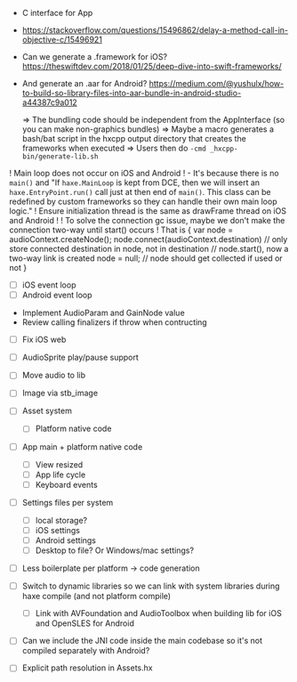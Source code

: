 - C interface for App 
- https://stackoverflow.com/questions/15496862/delay-a-method-call-in-objective-c/15496921

- Can we generate a .framework for iOS?
    https://theswiftdev.com/2018/01/25/deep-dive-into-swift-frameworks/
- And generate an .aar for Android?
    https://medium.com/@yushulx/how-to-build-so-library-files-into-aar-bundle-in-android-studio-a44387c9a012

    => The bundling code should be independent from the AppInterface (so you can make non-graphics bundles)
    => Maybe a macro generates a bash/bat script in the hxcpp output directory that creates the frameworks when executed
    => Users then do `-cmd _hxcpp-bin/generate-lib.sh`

! Main loop does not occur on iOS and Android !
    - It's because there is no `main()` and 
        "If `haxe.MainLoop` is kept from DCE, then we will insert an `haxe.EntryPoint.run()` call just at then end of `main()`.
        This class can be redefined by custom frameworks so they can handle their own main loop logic."
! Ensure initialization thread is the same as drawFrame thread on iOS and Android !
! To solve the connection gc issue, maybe we don't make the connection two-way until start() occurs !
That is
{
    var node = audioContext.createNode();
    node.connect(audioContext.destination) // only store connected destination in node, not in destination
    // node.start(), now a two-way link is created
    node = null;
    // node should get collected if used or not
}

- [ ] iOS event loop
- [ ] Android event loop

- Implement AudioParam and GainNode value
- Review calling finalizers if throw when contructing
- [ ] Fix iOS web
- [ ] AudioSprite play/pause support
- [ ] Move audio to lib

- [ ] Image via stb_image
- [ ] Asset system
    - [ ] Platform native code
- [ ] App main + platform native code
    - [ ] View resized
    - [ ] App life cycle
    - [ ] Keyboard events
- [ ] Settings files per system
    - [ ] local storage?
    - [ ] iOS settings
    - [ ] Android settings
    - [ ] Desktop to file? Or Windows/mac settings?
- [ ] Less boilerplate per platform -> code generation

- [ ] Switch to dynamic libraries so we can link with system libraries during haxe compile (and not platform compile)
    - [ ] Link with AVFoundation and AudioToolbox when building lib for iOS and OpenSLES for Android
- [ ] Can we include the JNI code inside the main codebase so it's not compiled separately with Android?
- [ ] Explicit path resolution in Assets.hx